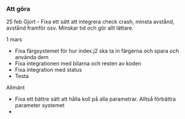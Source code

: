### Att göra
25 feb
Gjort - Fixa ett sätt att integrera check crash, minsta avstånd, avstånd framför osv. Minskar tid och gör allt lättare.

1 mars
* Fixa färgsystemet för hur index.j2 ska ta in färgerna och spara och använda dem
* Fixa integrationen med bilarna och resten av koden
* Fixa integration med status
* Testa

Allmänt
* Fixa ett bättre sätt att hålla koll på alla parametrar. Alltså förbättra parameter systemet
* 